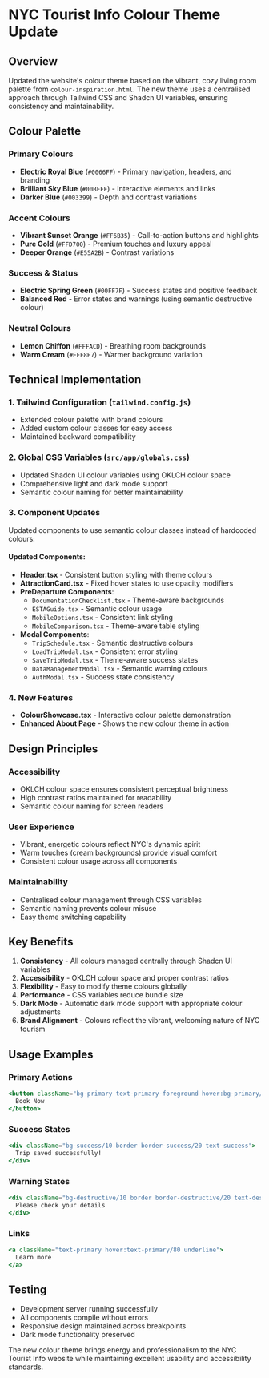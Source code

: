 # NYC Tourist Info Colour Theme Update

## Overview
Updated the website's colour theme based on the vibrant, cozy living room palette from `colour-inspiration.html`. The new theme uses a centralised approach through Tailwind CSS and Shadcn UI variables, ensuring consistency and maintainability.

## Colour Palette

### Primary Colours
- **Electric Royal Blue** (`#0066FF`) - Primary navigation, headers, and branding
- **Brilliant Sky Blue** (`#00BFFF`) - Interactive elements and links
- **Darker Blue** (`#003399`) - Depth and contrast variations

### Accent Colours
- **Vibrant Sunset Orange** (`#FF6B35`) - Call-to-action buttons and highlights
- **Pure Gold** (`#FFD700`) - Premium touches and luxury appeal
- **Deeper Orange** (`#E55A2B`) - Contrast variations

### Success & Status
- **Electric Spring Green** (`#00FF7F`) - Success states and positive feedback
- **Balanced Red** - Error states and warnings (using semantic destructive colour)

### Neutral Colours
- **Lemon Chiffon** (`#FFFACD`) - Breathing room backgrounds
- **Warm Cream** (`#FFF8E7`) - Warmer background variation

## Technical Implementation

### 1. Tailwind Configuration (`tailwind.config.js`)
- Extended colour palette with brand colours
- Added custom colour classes for easy access
- Maintained backward compatibility

### 2. Global CSS Variables (`src/app/globals.css`)
- Updated Shadcn UI colour variables using OKLCH colour space
- Comprehensive light and dark mode support
- Semantic colour naming for better maintainability

### 3. Component Updates
Updated components to use semantic colour classes instead of hardcoded colours:

#### Updated Components:
- **Header.tsx** - Consistent button styling with theme colours
- **AttractionCard.tsx** - Fixed hover states to use opacity modifiers
- **PreDeparture Components**:
  - `DocumentationChecklist.tsx` - Theme-aware backgrounds
  - `ESTAGuide.tsx` - Semantic colour usage
  - `MobileOptions.tsx` - Consistent link styling
  - `MobileComparison.tsx` - Theme-aware table styling
- **Modal Components**:
  - `TripSchedule.tsx` - Semantic destructive colours
  - `LoadTripModal.tsx` - Consistent error styling
  - `SaveTripModal.tsx` - Theme-aware success states
  - `DataManagementModal.tsx` - Semantic warning colours
  - `AuthModal.tsx` - Success state consistency

### 4. New Features
- **ColourShowcase.tsx** - Interactive colour palette demonstration
- **Enhanced About Page** - Shows the new colour theme in action

## Design Principles

### Accessibility
- OKLCH colour space ensures consistent perceptual brightness
- High contrast ratios maintained for readability
- Semantic colour naming for screen readers

### User Experience
- Vibrant, energetic colours reflect NYC's dynamic spirit
- Warm touches (cream backgrounds) provide visual comfort
- Consistent colour usage across all components

### Maintainability
- Centralised colour management through CSS variables
- Semantic naming prevents colour misuse
- Easy theme switching capability

## Key Benefits

1. **Consistency** - All colours managed centrally through Shadcn UI variables
2. **Accessibility** - OKLCH colour space and proper contrast ratios
3. **Flexibility** - Easy to modify theme colours globally
4. **Performance** - CSS variables reduce bundle size
5. **Dark Mode** - Automatic dark mode support with appropriate colour adjustments
6. **Brand Alignment** - Colours reflect the vibrant, welcoming nature of NYC tourism

## Usage Examples

### Primary Actions
```jsx
<button className="bg-primary text-primary-foreground hover:bg-primary/90">
  Book Now
</button>
```

### Success States
```jsx
<div className="bg-success/10 border border-success/20 text-success">
  Trip saved successfully!
</div>
```

### Warning States
```jsx
<div className="bg-destructive/10 border border-destructive/20 text-destructive">
  Please check your details
</div>
```

### Links
```jsx
<a className="text-primary hover:text-primary/80 underline">
  Learn more
</a>
```

## Testing
- Development server running successfully
- All components compile without errors
- Responsive design maintained across breakpoints
- Dark mode functionality preserved

The new colour theme brings energy and professionalism to the NYC Tourist Info website while maintaining excellent usability and accessibility standards.
